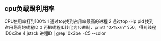 ## cpu负载跟利用率

CPU使用率打到100%
1 通过top找到占用率最高的进程
2 通过top -Hp pid 找到占用最高的线程ID
3 再把线程ID转化为16进制，printf "0x%x\n" 958，得到线程ID0x3be
4 jstack 进程ID | grep '0x3be' -C5 --color
